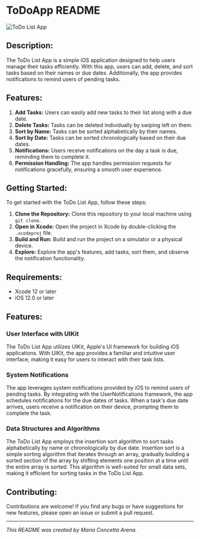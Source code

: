 # **ToDoApp README**

![ToDo List App](AppIcon.png)

## **Description:**
The ToDo List App is a simple iOS application designed to help users manage their tasks efficiently. With this app, users can add, delete, and sort tasks based on their names or due dates. Additionally, the app provides notifications to remind users of pending tasks.

## **Features:**
1. **Add Tasks:** Users can easily add new tasks to their list along with a due date.
2. **Delete Tasks:** Tasks can be deleted individually by swiping left on them.
3. **Sort by Name:** Tasks can be sorted alphabetically by their names.
4. **Sort by Date:** Tasks can be sorted chronologically based on their due dates.
5. **Notifications:** Users receive notifications on the day a task is due, reminding them to complete it.
6. **Permission Handling:** The app handles permission requests for notifications gracefully, ensuring a smooth user experience.

## **Getting Started:**
To get started with the ToDo List App, follow these steps:
1. **Clone the Repository:** Clone this repository to your local machine using `git clone`.
2. **Open in Xcode:** Open the project in Xcode by double-clicking the `.xcodeproj` file.
3. **Build and Run:** Build and run the project on a simulator or a physical device.
4. **Explore:** Explore the app's features, add tasks, sort them, and observe the notification functionality.

## **Requirements:**
- Xcode 12 or later
- iOS 12.0 or later

## **Features:**
### User Interface with UIKit
The ToDo List App utilizes UIKit, Apple's UI framework for building iOS applications. With UIKit, the app provides a familiar and intuitive user interface, making it easy for users to interact with their task lists.
### System Notifications
The app leverages system notifications provided by iOS to remind users of pending tasks. By integrating with the UserNotifications framework, the app schedules notifications for the due dates of tasks. When a task's due date arrives, users receive a notification on their device, prompting them to complete the task.
### Data Structures and Algorithms
The ToDo List App employs the insertion sort algorithm to sort tasks alphabetically by name or chronologically by due date. Insertion sort is a simple sorting algorithm that iterates through an array, gradually building a sorted section of the array by shifting elements one position at a time until the entire array is sorted. This algorithm is well-suited for small data sets, making it efficient for sorting tasks in the ToDo List App.

  
## **Contributing:**
Contributions are welcome! If you find any bugs or have suggestions for new features, please open an issue or submit a pull request.

---
*This README was created by Maria Concetta Arena.*
